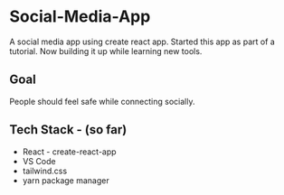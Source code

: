 # Social-Media-App
A social media app using create react app. 
Started this app as part of a tutorial. Now building it up while learning new tools.

## Goal
  People should feel safe while connecting socially.
  
## Tech Stack - (so far)  
* React - create-react-app
* VS Code
* tailwind.css
* yarn package manager
